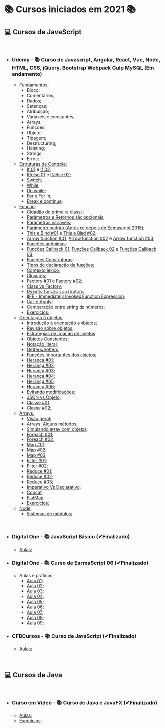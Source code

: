 # 📚 Cursos iniciados em 2021 📚

## **💻 Cursos de JavaScript**

&nbsp;

- ### **Udemy - 📚 Curso de Javascript, Angular, React, Vue, Node, HTML, CSS, jQuery, Bootstrap Webpack Gulp MySQL (Em andamento)**

  - [Fundamentos](/JavaScript/Udemy-WebCompleto/Exercicios-JS/Fundamentos/);
    - Bloco;
    - Comentários;
    - Dados;
    - Setenças;
    - Atribuição;
    - Variáveis e constantes;
    - Arrays;
    - Funções;
    - Objeto;
    - Tipagem;
    - Destructuring;
    - Hoisting;
    - Strings;
    - Erros;
  - [Estruturas de Controle](/JavaScript/Udemy-WebCompleto/Exercicios-JS/controle/);
    - [If 01](/JavaScript/Udemy-WebCompleto/Exercicios-JS/controle/if1.js) e [If 02](/JavaScript/Udemy-WebCompleto/Exercicios-JS/controle/if2.js);
    - [If/else 01](/JavaScript/Udemy-WebCompleto/Exercicios-JS/controle/ifElse.js) e [If/else 02](/JavaScript/Udemy-WebCompleto/Exercicios-JS/controle/ifElseIf.js);
    - [Switch](/JavaScript/Udemy-WebCompleto/Exercicios-JS/controle/switch.js);
    - [While](/JavaScript/Udemy-WebCompleto/Exercicios-JS/controle/while.js);
    - [Do while](/JavaScript/Udemy-WebCompleto/Exercicios-JS/controle/doWhile.js);
    - [For](/JavaScript/Udemy-WebCompleto/Exercicios-JS/controle/for1.js) e [For In](/JavaScript/Udemy-WebCompleto/Exercicios-JS/controle/for2.js);
    - [Break e continue](/JavaScript/Udemy-WebCompleto/Exercicios-JS/controle/breakContinue.js);
  - [Funçao](/JavaScript/Udemy-WebCompleto/Exercicios-JS/funcao/);
    - [Cidadão de primeira classe](/JavaScript/Udemy-WebCompleto/Exercicios-JS/funcao/cidadaoPrimeiraClasse.js);
    - [Parâmetros e Retornos são opcionais](/JavaScript/Udemy-WebCompleto/Exercicios-JS/funcao/paramsERetornosSaoOpcionais.js);
    - [Parâmetros variáveis](/JavaScript/Udemy-WebCompleto/Exercicios-JS/funcao/paramsVariaveis.js);
    - [Parâmetro padrão (Antes de depois do Ecmascript 2015)](/JavaScript/Udemy-WebCompleto/Exercicios-JS/funcao/paramsPadrao.js);
    - [This e Bind #01](/JavaScript/Udemy-WebCompleto/Exercicios-JS/funcao/thisEBind1.js) e [This e Bind #02](/JavaScript/Udemy-WebCompleto/Exercicios-JS/funcao/thisEBind2.js);
    - [Arrow function #01](/JavaScript/Udemy-WebCompleto/Exercicios-JS/funcao/arrowFunction1.js), [Arrow function #02](/JavaScript/Udemy-WebCompleto/Exercicios-JS/funcao/arrowFunction2.js) e [Arrow function #03](/JavaScript/Udemy-WebCompleto/Exercicios-JS/funcao/arrowFunction3.js);
    - [Funções anônimas](/JavaScript/Udemy-WebCompleto/Exercicios-JS/funcao/funcoesAnonimas.js);
    - [Funções Callback 01](/JavaScript/Udemy-WebCompleto/Exercicios-JS/funcao/callback1.js), [Funções Callback 02](/JavaScript/Udemy-WebCompleto/Exercicios-JS/funcao/callback2.js) e [Funções Callback 03](/JavaScript/Udemy-WebCompleto/Exercicios-JS/funcao/callback3.js);
    - [Funções Construtoras](/JavaScript/Udemy-WebCompleto/Exercicios-JS/funcao/funcaoConstrutora.js);
    - [Tipos de declaração de funções](/JavaScript/Udemy-WebCompleto/Exercicios-JS/funcao/tiposDeclaracao.js);
    - [Contexto léxico](/JavaScript/Udemy-WebCompleto/Exercicios-JS/funcao/contextoLexico.js);
    - [Closures](/JavaScript/Udemy-WebCompleto/Exercicios-JS/funcao/closure.js);
    - [Factory #01](/JavaScript/Udemy-WebCompleto/Exercicios-JS/funcao/factory1.js) e [Factory #02](/JavaScript/Udemy-WebCompleto/Exercicios-JS/funcao/factory2.js);
    - [Class vs Factory](/JavaScript/Udemy-WebCompleto/Exercicios-JS/funcao/classVsFactory.js);
    - [Desafio função construtora](/JavaScript/Udemy-WebCompleto/Exercicios-JS/funcao/desafioFuncaoConstrutora.js);
    - [IIFE - Immediately Invoked Function Expression](/JavaScript/Udemy-WebCompleto/Exercicios-JS/funcao/iife.js);
    - [Call e Apply](/JavaScript/Udemy-WebCompleto/Exercicios-JS/funcao/callApply.js);
    - Comparação entre string de números;
    - [Exercícios](/JavaScript/Udemy-WebCompleto/Exercicios-JS/funcao/exercicios/);
  - [Orientação à objetos](/JavaScript/Udemy-WebCompleto/Exercicios-JS/objetos/);
    - [Introdução à orientação a objetos](/JavaScript/Udemy-WebCompleto/Exercicios-JS/objetos/oo.js);
    - [Revisão sobre objetos](/JavaScript/Udemy-WebCompleto/Exercicios-JS/objetos/objetoRevisao.js);
    - [Estratégias de criação de objetos](/JavaScript/Udemy-WebCompleto/Exercicios-JS/objetos/criandoObjetos.js)
    - [Objetos Constantes](/JavaScript/Udemy-WebCompleto/Exercicios-JS/objetos/objetosConstantes.js);
    - [Notação literal](/JavaScript/Udemy-WebCompleto/Exercicios-JS/objetos/notacaoLiteral.js);
    - [Getters/Setters](/JavaScript/Udemy-WebCompleto/Exercicios-JS/objetos/getterSetter.js);
    - [Funções importantes dos objetos](/JavaScript/Udemy-WebCompleto/Exercicios-JS/objetos/funcoesImportantes.js);
    - [Herança #01](/JavaScript/Udemy-WebCompleto/Exercicios-JS/objetos/heranca1.js);
    - [Herança #02](/JavaScript/Udemy-WebCompleto/Exercicios-JS/objetos/heranca2.js);
    - [Herança #03](/JavaScript/Udemy-WebCompleto/Exercicios-JS/objetos/heranca3.js);
    - [Herança #04](/JavaScript/Udemy-WebCompleto/Exercicios-JS/objetos/heranca4.js);
    - [Herança #05](/JavaScript/Udemy-WebCompleto/Exercicios-JS/objetos/heranca5.js);
    - [Herança #06](/JavaScript/Udemy-WebCompleto/Exercicios-JS/objetos/heranca6.js);
    - [Evitando modificações](/JavaScript/Udemy-WebCompleto/Exercicios-JS/objetos/evitandoModificacoes.js);
    - [JSON vs Objeto](/JavaScript/Udemy-WebCompleto/Exercicios-JS/objetos/JsonVsObj.js);
    - [Classe #01](/JavaScript/Udemy-WebCompleto/Exercicios-JS/objetos/classe1.js);
    - [Classe #02](/JavaScript/Udemy-WebCompleto/Exercicios-JS/objetos/classe2.js);
  - [Arrays](/JavaScript/Udemy-WebCompleto/Exercicios-JS/Arrays/);
    - [Visão geral](/JavaScript/Udemy-WebCompleto/Exercicios-JS/Arrays/arrays.js);
    - [Arrays: Alguns métodos](/JavaScript/Udemy-WebCompleto/Exercicios-JS/Arrays/arrayMetodos.js);
    - [Simulando array com objetos](/JavaScript/Udemy-WebCompleto/Exercicios-JS/Arrays/simulandoArray.js);
    - [Foreach #01](/JavaScript/Udemy-WebCompleto/Exercicios-JS/Arrays/foreach1.js);
    - [Foreach #02](/JavaScript/Udemy-WebCompleto/Exercicios-JS/Arrays/foreach2.js);
    - [Map #01](/JavaScript/Udemy-WebCompleto/Exercicios-JS/Arrays/map1.js);
    - [Map #02](/JavaScript/Udemy-WebCompleto/Exercicios-JS/Arrays/map2.js);
    - [Map #03](/JavaScript/Udemy-WebCompleto/Exercicios-JS/Arrays/map3.js);
    - [Filter #01](/JavaScript/Udemy-WebCompleto/Exercicios-JS/Arrays/filter1.js);
    - [Filter #02](/JavaScript/Udemy-WebCompleto/Exercicios-JS/Arrays/filter2.js);
    - [Reduce #01](/JavaScript/Udemy-WebCompleto/Exercicios-JS/Arrays/reduce1.js);
    - [Reduce #02](/JavaScript/Udemy-WebCompleto/Exercicios-JS/Arrays/reduce2.js);
    - [Reduce #03](/JavaScript/Udemy-WebCompleto/Exercicios-JS/Arrays/reduce3.js);
    - [Imperativo Vs Declarativo](/JavaScript/Udemy-WebCompleto/Exercicios-JS/Arrays/imperativoVsDeclarativo.js);
    - [Concat](/JavaScript/Udemy-WebCompleto/Exercicios-JS/Arrays/concat.js);
    - [FlatMap](/JavaScript/Udemy-WebCompleto/Exercicios-JS/Arrays/flatMap.js);
    - [Exercícios](/JavaScript/Udemy-WebCompleto/Exercicios-JS/Arrays/exercicios/);
  - [Node](/JavaScript/Udemy-WebCompleto/Exercicios-JS/node/);
    - [Sistemas de módulos](/JavaScript/Udemy-WebCompleto/Exercicios-JS/node/);

&nbsp;

- ### **Digital One - 📚 JavaScript Básico (✔Finalizado)**

  - [Aulas](/JavaScript/DigitalOne_JavaScript);

- ### **Digital One - 📚 Curso de EscmaScript 06 (✔Finalizado)**

  - Aulas e práticas;
    - [Aula 01](/JavaScript//DigitalOneEcmaScript06essencial/Aula01/);
    - [Aula 02](/JavaScript//DigitalOneEcmaScript06essencial/Aula02/);
    - [Aula 03](/JavaScript//DigitalOneEcmaScript06essencial/Aula03/);
    - [Aula 04](/JavaScript//DigitalOneEcmaScript06essencial/Aula04/);
    - [Aula 05](/JavaScript//DigitalOneEcmaScript06essencial/Aula05/);
    - [Aula 06](/JavaScript//DigitalOneEcmaScript06essencial/Aula06/);
    - [Aula 07](/JavaScript//DigitalOneEcmaScript06essencial/Aula07/);
    - [Aula 08](/JavaScript//DigitalOneEcmaScript06essencial/Aula08/);
    - [Aula 09](/JavaScript//DigitalOneEcmaScript06essencial/Aula09/);

- ### **CFBCursos - 📚 Curso de JavaScript (✔Finalizado)**

  - [Aulas](/JavaScript/CFBCursos);

&nbsp;

## **💻 Cursos de Java**

&nbsp;

- ### **Curso em Vídeo - 📚 Curso de Java e JavaFX (✔Finalizado)**

  - [Aulas](/Java/CursoEmVideo/Aulas);
  - [Exercícios](/Java/CursoEmVideo/Tarefas);

